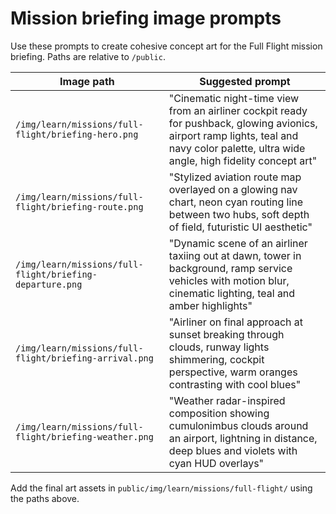 # Mission briefing image prompts

Use these prompts to create cohesive concept art for the Full Flight mission briefing. Paths are relative to `/public`.

| Image path | Suggested prompt |
| --- | --- |
| `/img/learn/missions/full-flight/briefing-hero.png` | "Cinematic night-time view from an airliner cockpit ready for pushback, glowing avionics, airport ramp lights, teal and navy color palette, ultra wide angle, high fidelity concept art" |
| `/img/learn/missions/full-flight/briefing-route.png` | "Stylized aviation route map overlayed on a glowing nav chart, neon cyan routing line between two hubs, soft depth of field, futuristic UI aesthetic" |
| `/img/learn/missions/full-flight/briefing-departure.png` | "Dynamic scene of an airliner taxiing out at dawn, tower in background, ramp service vehicles with motion blur, cinematic lighting, teal and amber highlights" |
| `/img/learn/missions/full-flight/briefing-arrival.png` | "Airliner on final approach at sunset breaking through clouds, runway lights shimmering, cockpit perspective, warm oranges contrasting with cool blues" |
| `/img/learn/missions/full-flight/briefing-weather.png` | "Weather radar-inspired composition showing cumulonimbus clouds around an airport, lightning in distance, deep blues and violets with cyan HUD overlays" |

Add the final art assets in `public/img/learn/missions/full-flight/` using the paths above.
